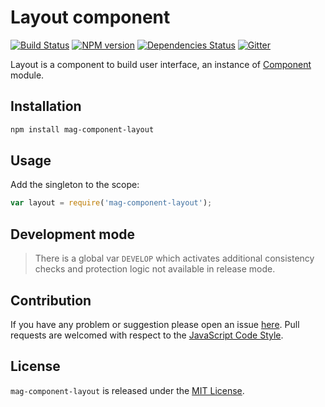 Layout component
================

[![Build Status](https://img.shields.io/travis/magsdk/component-layout.svg?style=flat-square)](https://travis-ci.org/magsdk/component-layout)
[![NPM version](https://img.shields.io/npm/v/mag-component-layout.svg?style=flat-square)](https://www.npmjs.com/package/mag-component-layout)
[![Dependencies Status](https://img.shields.io/david/magsdk/component-layout.svg?style=flat-square)](https://david-dm.org/magsdk/component-layout)
[![Gitter](https://img.shields.io/badge/gitter-join%20chat-blue.svg?style=flat-square)](https://gitter.im/DarkPark/magsdk)


Layout is a component to build user interface, an instance of [Component](https://github.com/stbsdk/component) module.


## Installation ##

```bash
npm install mag-component-layout
```


## Usage ##

Add the singleton to the scope:

```js
var layout = require('mag-component-layout');
```


## Development mode ##

> There is a global var `DEVELOP` which activates additional consistency checks and protection logic not available in release mode.


## Contribution ##

If you have any problem or suggestion please open an issue [here](https://github.com/magsdk/component-layout/issues).
Pull requests are welcomed with respect to the [JavaScript Code Style](https://github.com/DarkPark/jscs).


## License ##

`mag-component-layout` is released under the [MIT License](license.md).
